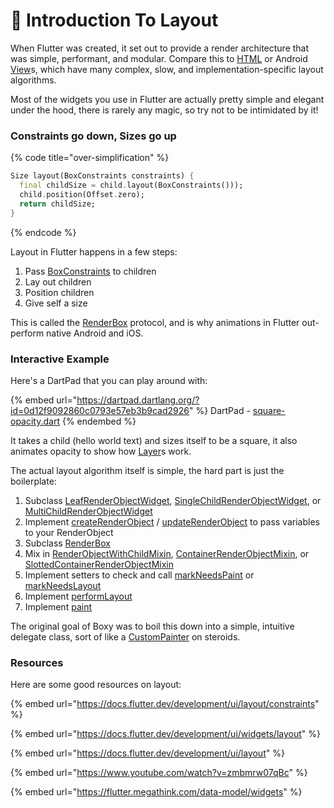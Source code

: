 # 🔹 Introduction To Layout

When Flutter was created, it set out to provide a render architecture that was simple, performant, and modular. Compare this to [HTML](https://developer.chrome.com/articles/layoutng/) or Android [View](https://developer.android.com/reference/android/view/View)s, which have many complex, slow, and implementation-specific layout algorithms.

Most of the widgets you use in Flutter are actually pretty simple and elegant under the hood, there is rarely any magic, so try not to be intimidated by it!

### Constraints go down, Sizes go up

{% code title="over-simplification" %}
```dart
Size layout(BoxConstraints constraints) {
  final childSize = child.layout(BoxConstraints()));
  child.position(Offset.zero);
  return childSize;
}
```
{% endcode %}

Layout in Flutter happens in a few steps:

1. Pass [BoxConstraints](https://api.flutter.dev/flutter/rendering/BoxConstraints-class.html) to children
2. Lay out children
3. Position children
4. Give self a size

This is called the [RenderBox](https://api.flutter.dev/flutter/rendering/RenderBox-class.html) protocol, and is why animations in Flutter out-perform native Android and iOS.

### Interactive Example

Here's a DartPad that you can play around with:

{% embed url="https://dartpad.dartlang.org/?id=0d12f9092860c0793e57eb3b9cad2926" %}
DartPad - [square-opacity.dart](https://gist.github.com/PixelToast/0d12f9092860c0793e57eb3b9cad2926)
{% endembed %}

It takes a child (hello world text) and sizes itself to be a square, it also animates opacity to show how [Layer](https://api.flutter.dev/flutter/rendering/Layer-class.html)s work.

The actual layout algorithm itself is simple, the hard part is just the boilerplate:

1. Subclass [LeafRenderObjectWidget](https://api.flutter.dev/flutter/widgets/LeafRenderObjectWidget-class.html), [SingleChildRenderObjectWidget](https://api.flutter.dev/flutter/widgets/SingleChildRenderObjectWidget-class.html), or [MultiChildRenderObjectWidget](https://api.flutter.dev/flutter/widgets/MultiChildRenderObjectWidget-class.html)
2. Implement [createRenderObject](https://api.flutter.dev/flutter/widgets/RenderObjectWidget/createRenderObject.html) / [updateRenderObject](https://api.flutter.dev/flutter/widgets/RenderObjectWidget/updateRenderObject.html) to pass variables to your RenderObject
3. Subclass [RenderBox](https://api.flutter.dev/flutter/rendering/RenderBox-class.html)
4. Mix in [RenderObjectWithChildMixin](https://api.flutter.dev/flutter/rendering/RenderObjectWithChildMixin-mixin.html), [ContainerRenderObjectMixin](https://api.flutter.dev/flutter/rendering/ContainerRenderObjectMixin-mixin.html), or [SlottedContainerRenderObjectMixin](https://api.flutter.dev/flutter/widgets/SlottedContainerRenderObjectMixin-mixin.html)
5. Implement setters to check and call [markNeedsPaint](https://api.flutter.dev/flutter/rendering/RenderObject/markNeedsPaint.html) or [markNeedsLayout](https://api.flutter.dev/flutter/rendering/RenderObject/markNeedsLayout.html)
6. Implement [performLayout](https://api.flutter.dev/flutter/rendering/RenderBox/performLayout.html)
7. Implement [paint](https://api.flutter.dev/flutter/rendering/RenderObject/paint.html)

The original goal of Boxy was to boil this down into a simple, intuitive delegate class, sort of like a [CustomPainter](https://api.flutter.dev/flutter/rendering/CustomPainter-class.html) on steroids.

### Resources

&#x20;Here are some good resources on layout:

{% embed url="https://docs.flutter.dev/development/ui/layout/constraints" %}

{% embed url="https://docs.flutter.dev/development/ui/widgets/layout" %}

{% embed url="https://docs.flutter.dev/development/ui/layout" %}

{% embed url="https://www.youtube.com/watch?v=zmbmrw07qBc" %}

{% embed url="https://flutter.megathink.com/data-model/widgets" %}
